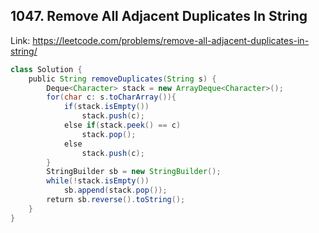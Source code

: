 ## 1047. Remove All Adjacent Duplicates In String
Link: https://leetcode.com/problems/remove-all-adjacent-duplicates-in-string/

```java
class Solution {
    public String removeDuplicates(String s) {
        Deque<Character> stack = new ArrayDeque<Character>();
        for(char c: s.toCharArray()){
            if(stack.isEmpty())
                stack.push(c);
            else if(stack.peek() == c)
                stack.pop();
            else
                stack.push(c);
        }
        StringBuilder sb = new StringBuilder();
        while(!stack.isEmpty())
            sb.append(stack.pop());
        return sb.reverse().toString();
    }
}
```
